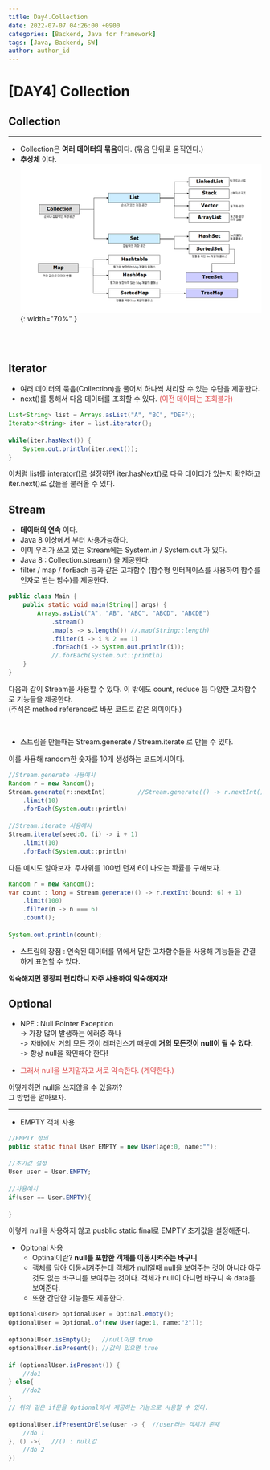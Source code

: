 ```yaml
---
title: Day4.Collection
date: 2022-07-07 04:26:00 +0900
categories: [Backend, Java for framework]
tags: [Java, Backend, SW] 
author: author_id 
---
```


# [DAY4] Collection

## Collection
---
- Collection은 **여러 데이터의 묶음**이다. (묶음 단위로 움직인다.)
- **추상체** 이다.  
![Desktop View](/assets/img/2022.07/07-1.PNG){: width="70%" }

<br>
<br>

## Iterator
- 여러 데이터의 묶음(Collection)을 풀어서 하나씩 처리할 수 있는 수단을 제공한다.
- next()를 통해서 다음 데이터를 조회할 수 있다. <span style="color: #dc4343">(이전 데이터는 조회불가)<span>


```java
List<String> list = Arrays.asList("A", "BC", "DEF");
Iterator<String> iter = list.iterator();

while(iter.hasNext()) {
    System.out.println(iter.next());
}
```
이처럼 list를 interator()로 설정하면 iter.hasNext()로 다음 데이터가 있는지 확인하고 iter.next()로 값들을 불러올 수 있다.

## Stream
- **데이터의 연속** 이다.
- Java 8 이상에서 부터 사용가능하다.
- 이미 우리가 쓰고 있는 Stream에는 System.in / System.out 가 있다.
- Java 8 : Collection.stream() 을 제공한다.
- filter / map / forEach 등과 같은 고차함수 (함수형 인터페이스를 사용하여 함수를 인자로 받는 함수)를 제공한다.

```java
public class Main {
    public static void main(String[] args) {
        Arrays.asList("A", "AB", "ABC", "ABCD", "ABCDE")
            .stream()
            .map(s -> s.length()) //.map(String::length)
            .filter(i -> i % 2 == 1)
            .forEach(i -> System.out.println(i));   
            //.forEach(System.out::println)
    }
}
```
다음과 같이 Stream을 사용할 수 있다. 이 밖에도 count, reduce 등 다양한 고차함수로 기능들을 제공한다.  
(주석은 method reference로 바꾼 코드로 같은 의미이다.)

<br>

- 스트림을 만들때는 Stream.generate / Stream.iterate 로 만들 수 있다.  

이를 사용해 random한 숫자를 10개 생성하는 코드예시이다.
```java
//Stream.generate 사용예시
Random r = new Random();
Stream.generate(r::nextInt)         //Stream.generate(() -> r.nextInt())
    .limit(10)
    .forEach(System.out::println)

//Stream.iterate 사용예시
Stream.iterate(seed:0, (i) -> i + 1)
    .limit(10)
    .forEach(System.out::println)
```

다른 예시도 알아보자.
주사위를 100번 던져 6이 나오는 확률를 구해보자.
```java
Random r = new Random();
var count : long = Stream.generate(() -> r.nextInt(bound: 6) + 1) 
    .limit(100)
    .filter(n -> n === 6)
    .count();

System.out.println(count);
```


- 스트림의 장점 : 연속된 데이터를 위에서 말한 고차함수들을 사용해 기능들을 간결하게 표현할 수 있다.

**익숙해지면 굉장피 편리하니 자주 사용하여 익숙해지자!**

## Optional
- NPE : Null Pointer Exception  
-> 가장 많이 발생하는 에러중 하나  
-> 자바에서 거의 모든 것이 레퍼런스기 때문에 **거의 모든것이 null이 될 수 있다.**  
-> 항상 null을 확인해야 한다!

- <span style="color: #dc4343">그래서 null을 쓰지말자고 서로 약속한다. (계약한다.)</span>

어떻게하면 null을 쓰지않을 수 있을까?  
그 방법을 알아보자.

---
- EMPTY 객체 사용
```java
//EMPTY 정의
public static final User EMPTY = new User(age:0, name:"");

//초기값 설정
User user = User.EMPTY;

//사용예시
if(user == User.EMPTY){ 

}
```
이렇게 null을 사용하지 않고 pusblic static final로 EMPTY 초기값을 설정해준다.
<br>

- Opitonal 사용  
    - <span sytle = "color: #0000CD">Optinal이란?</span> 
    **null를 포함한 객체를 이동시켜주는 바구니**
    - 객체를 담아 이동시켜주는데 객체가 null일때 null을 보여주는 것이 아니라 아무것도 없는 바구니를 보여주는 것이다. 객체가 null이 아니면 바구니 속 data를 보여준다.
    - 또한 간단한 기능들도 제공한다.
```java
Optional<User> optionalUser = Optinal.empty();
OptionalUser = Optional.of(new User(age:1, name:"2"));

optionalUser.isEmpty();   //null이면 true
optionalUser.isPresent(); //값이 있으면 true

if (optionalUser.isPresent()) {
    //do1 
} else{
    //do2
}
// 위와 같은 if문을 Optional에서 제공하는 기능으로 사용할 수 있다.

optionalUser.ifPresentOrElse(user -> {  //user라는 객체가 존재
    //do 1
}, () ->{   //() : null값
    //do 2
})

```
